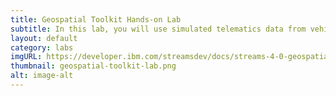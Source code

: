 ```yaml
---
title: Geospatial Toolkit Hands-on Lab
subtitle: In this lab, you will use simulated telematics data from vehicles (cars or buses), updated every second, to implement a simple geofencing application.
layout: default
category: labs
imgURL: https://developer.ibm.com/streamsdev/docs/streams-4-0-geospatial-toolkit-hands-on-lab/
thumbnail: geospatial-toolkit-lab.png
alt: image-alt
---
```

